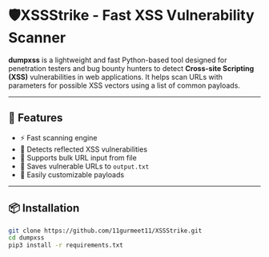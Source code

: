 
# 🛡️XSSStrike  - Fast XSS Vulnerability Scanner

**dumpxss** is a lightweight and fast Python-based tool designed for penetration testers and bug bounty hunters to detect **Cross-site Scripting (XSS)** vulnerabilities in web applications. It helps scan URLs with parameters for possible XSS vectors using a list of common payloads.

---

## 🚀 Features

- ⚡ Fast scanning engine
- 🎯 Detects reflected XSS vulnerabilities
- 📁 Supports bulk URL input from file
- 📄 Saves vulnerable URLs to `output.txt`
- 🧰 Easily customizable payloads

---

## 📦 Installation

```bash
git clone https://github.com/11gurmeet11/XSSStrike.git
cd dumpxss
pip3 install -r requirements.txt

